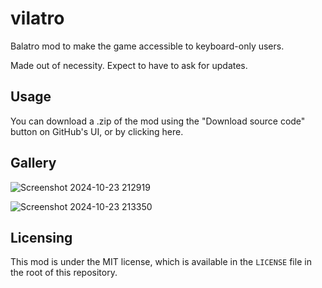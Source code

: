 # vilatro

Balatro mod to make the game accessible to keyboard-only users.

Made out of necessity. Expect to have to ask for updates.

## Usage

You can download a .zip of the mod using the "Download source code" button on GitHub's UI, or by clicking here.

## Gallery

![Screenshot 2024-10-23 212919](https://github.com/user-attachments/assets/dcfaf3f4-c70d-4ad7-a7fa-4eafab956dba)

![Screenshot 2024-10-23 213350](https://github.com/user-attachments/assets/501b7056-4c87-49a1-b9fb-b8bcbd1daec7)

## Licensing

This mod is under the MIT license, which is available in the `LICENSE` file in the root of this repository.
